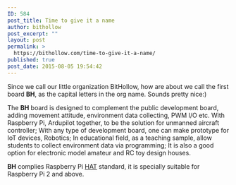 ```yaml
---
ID: 584
post_title: Time to give it a name
author: bithollow
post_excerpt: ""
layout: post
permalink: >
  https://bithollow.com/time-to-give-it-a-name/
published: true
post_date: 2015-08-05 19:54:42
---
```

Since we call our little organization BitHollow, how are about we call the first board **BH**, as the capital letters in the org name. Sounds pretty nice:)

The **BH** board is designed to complement the public development board, adding movement attitude, environment data collecting, PWM I/O etc. With Raspberry Pi, Ardupilot together, to be the solution for unmanned aircraft controller; With any type of development board, one can make prototype for IoT devices, Robotics; In educational field, as a teaching sample, allow students to collect environment data via programming; It is also a good option for electronic model amateur and RC toy design houses.

**BH** complies Raspberry Pi [HAT](https://www.raspberrypi.org/blog/introducing-raspberry-pi-hats/) standard, it is specially suitable for Raspberry Pi 2 and above.